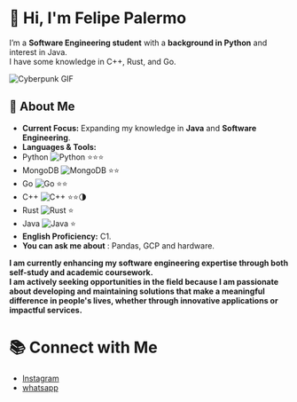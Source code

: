 <div align="left">

# 👋 Hi, I'm Felipe Palermo

I’m a **Software Engineering student** with a **background in Python** and interest in Java.  
I have some knowledge in C++, Rust, and Go.

![Cyberpunk GIF](https://i.giphy.com/media/v1.Y2lkPTc5MGI3NjExMnRhZjhxcDR2ZGQxanlmaHNjNGlwZ2h0dHQ3aDhseG1kOHlyc2hreCZlcD12MV9pbnRlcm5hbF9naWZfYnlfaWQmY3Q9Zw/9AJ6xVtD6uobk8hlnX/giphy.gif)

## 🌟 About Me
- **Current Focus:** Expanding my knowledge in **Java** and **Software Engineering**.
- **Languages & Tools:**
- Python ![Python](https://img.shields.io/badge/-Python-3776AB?logo=python&logoColor=white) ⭐⭐⭐
- MongoDB ![MongoDB](https://img.shields.io/badge/-MongoDB-47A248?logo=mongodb&logoColor=white) ⭐⭐
- Go ![Go](https://img.shields.io/badge/-Go-00ADD8?logo=go&logoColor=white) ⭐⭐
- C++ ![C++](https://img.shields.io/badge/-C++-00599C?logo=c%2B%2B&logoColor=white) ⭐⭐🌗
- Rust ![Rust](https://img.shields.io/badge/-Rust-000000?logo=rust&logoColor=white) ⭐
- Java ![Java](https://img.shields.io/badge/-Java-007396?logo=java&logoColor=white) ⭐
- **English Proficiency:** C1.
- **You can ask me about** : Pandas, GCP and hardware.  
     
**I am currently enhancing my software engineering expertise through both self-study and academic coursework.    
I am actively seeking opportunities in the field because I am passionate about developing and maintaining solutions that make a meaningful difference in people's lives,
whether through innovative applications or impactful services.**   

# 📚 Connect with Me
- [Instagram](https://instagram.com/felipepalermo__)
- [whatsapp](http://wa.me/+5519974066636)

</div>
